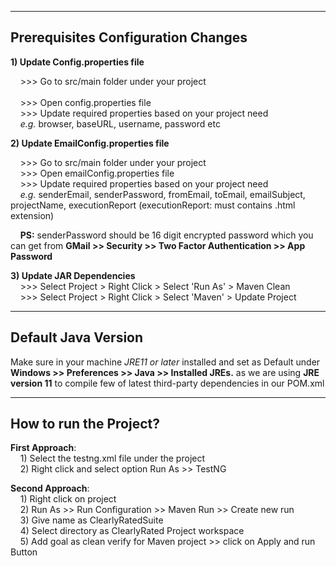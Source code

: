 ---------------------------------------------------------
**Prerequisites Configuration Changes**
---------------------------------------------------------

**1) Update Config.properties file**

&nbsp;&nbsp;&nbsp;&nbsp;>>> Go to src/main folder under your project<br />  
&nbsp;&nbsp;&nbsp;&nbsp;>>> Open config.properties file<br />
&nbsp;&nbsp;&nbsp;&nbsp;>>> Update required properties based on your project need<br />
&nbsp;&nbsp;&nbsp;&nbsp;*e.g.* browser, baseURL, username, password etc<br />

**2) Update EmailConfig.properties file**

&nbsp;&nbsp;&nbsp;&nbsp;>>> Go to src/main folder under your project<br />
&nbsp;&nbsp;&nbsp;&nbsp;>>> Open emailConfig.properties file<br />
&nbsp;&nbsp;&nbsp;&nbsp;>>> Update required properties based on your project need <br />
&nbsp;&nbsp;&nbsp;&nbsp;*e.g.* senderEmail, senderPassword, fromEmail, toEmail, emailSubject, projectName, executionReport (executionReport: must contains .html extension)<br />

&nbsp;&nbsp;&nbsp;&nbsp;**PS:** senderPassword should be 16 digit encrypted password which you can get from **GMail >> Security >> Two Factor Authentication >> App Password**<br />

**3) Update JAR Dependencies**<br />
&nbsp;&nbsp;&nbsp;&nbsp;>>> Select Project > Right Click > Select 'Run As' > Maven Clean<br />
&nbsp;&nbsp;&nbsp;&nbsp;>>> Select Project > Right Click > Select 'Maven' > Update Project<br />

---------------------------------------------------------
**Default Java Version**
---------------------------------------------------------
Make sure in your machine *JRE11 or later* installed and set as Default under **Windows >> Preferences >> Java >> Installed JREs.** as we are using **JRE version 11** to compile few of latest third-party dependencies in our POM.xml <br />

---------------------------------------------------------
**How to run the Project?**
---------------------------------------------------------

**First Approach**:<br />
&nbsp;&nbsp;&nbsp;&nbsp;1) Select the testng.xml file under the project<br />
&nbsp;&nbsp;&nbsp;&nbsp;2) Right click and select option Run As >> TestNG<br />

**Second Approach**:<br />
&nbsp;&nbsp;&nbsp;&nbsp;1) Right click on project<br />
&nbsp;&nbsp;&nbsp;&nbsp;2) Run As >> Run Configuration >> Maven Run >> Create new run <br />
&nbsp;&nbsp;&nbsp;&nbsp;3) Give name as ClearlyRatedSuite<br />
&nbsp;&nbsp;&nbsp;&nbsp;4) Select directory as ClearlyRated Project workspace<br /> 
&nbsp;&nbsp;&nbsp;&nbsp;5) Add goal as clean verify for Maven project >> click on Apply and run Button<br />